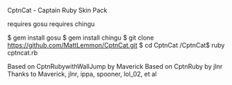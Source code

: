 
CptnCat - Captain Ruby Skin Pack

requires gosu
requires chingu

$ gem install gosu
$ gem install chingu
$ git clone https://github.com/MattLemmon/CptnCat.git
$ cd CptnCat
/CptnCat$ ruby cptncat.rb

Based on CptnRubywithWallJump by Maverick
Based on CptnRuby by jlnr
Thanks to Maverick, jlnr, ippa, spooner, lol_02, et al